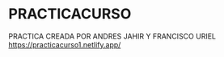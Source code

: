 # PRACTICACURSO
PRACTICA CREADA POR ANDRES JAHIR Y FRANCISCO URIEL
https://practicacurso1.netlify.app/
